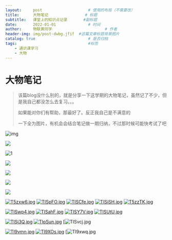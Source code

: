 ```yaml
---
layout:     post   				    # 使用的布局（不需要改）
title:      大物笔记 				# 标题 
subtitle:   课堂上的知识点记录       #副标题
date:       2022-01-01 				# 时间
author:     物联黄同学 						# 作者
header-img: img/post-dwbg.jfif 	#这篇文章标题背景图片
catalog: true 						# 是否归档
tags:								#标签
    - 通识课学习
    - 大物
---
```

# 大物笔记

> 该篇blog没什么别的，就是分享一下这学期的大物笔记，虽然记了不少，但是我自己都没怎么去复习。。。
>
> 如果能对你们有帮助，那最好了。反正我自己是不满意的
>
> 一下全为图片，有机会会结合笔记做一期归纳，不过那时候可能快考试了吧

![img](https://s4.ax1x.com/2022/01/01/T5X5Cj.jpg)

![](https://s4.ax1x.com/2022/01/01/T5v9YQ.png)

![1](https://s4.ax1x.com/2022/01/01/T5xzGQ.png)

![](https://s4.ax1x.com/2022/01/01/T5zS2j.png)

![](https://s4.ax1x.com/2022/01/01/T5zAaT.jpg)

![](https://s4.ax1x.com/2022/01/01/T5zkZV.jpg)

![](https://s4.ax1x.com/2022/01/01/T5zEIU.jpg)

[![T5zxw6.jpg](https://s4.ax1x.com/2022/01/01/T5zxw6.jpg)](https://imgtu.com/i/T5zxw6)
[![TISpFO.jpg](https://s4.ax1x.com/2022/01/01/TISpFO.jpg)](https://imgtu.com/i/TISpFO)
[![TISCfe.jpg](https://s4.ax1x.com/2022/01/01/TISCfe.jpg)](https://imgtu.com/i/TISCfe)
[![TISiSH.jpg](https://s4.ax1x.com/2022/01/01/TISiSH.jpg)](https://imgtu.com/i/TISiSH)
[![T5zzTK.jpg](https://s4.ax1x.com/2022/01/01/T5zzTK.jpg)](https://imgtu.com/i/T5zzTK)

[![TISwp4.jpg](https://s4.ax1x.com/2022/01/01/TISwp4.jpg)](https://imgtu.com/i/TISwp4)
[![TISahF.jpg](https://s4.ax1x.com/2022/01/01/TISahF.jpg)](https://imgtu.com/i/TISahF)
[![TISY7V.jpg](https://s4.ax1x.com/2022/01/01/TISY7V.jpg)](https://imgtu.com/i/TISY7V)
[![TISUtU.jpg](https://s4.ax1x.com/2022/01/01/TISUtU.jpg)](https://imgtu.com/i/TISUtU)



[![TISj3Q.jpg](https://s4.ax1x.com/2022/01/01/TISj3Q.jpg)](https://imgtu.com/i/TISj3Q)
[![TIpSun.jpg](https://s4.ax1x.com/2022/01/01/TIpSun.jpg)](https://imgtu.com/i/TIpSun)
[![TISvcj.jpg](https://s4.ax1x.com/2022/01/01/TISvcj.jpg)

[![TI9vmn.jpg](https://s4.ax1x.com/2022/01/01/TI9vmn.jpg)](https://imgtu.com/i/TI9vmn)
[![TI9XOs.jpg](https://s4.ax1x.com/2022/01/01/TI9XOs.jpg)](https://imgtu.com/i/TI9XOs)
[![TI9xwq.jpg](https://s4.ax1x.com/2022/01/01/TI9xwq.jpg)

